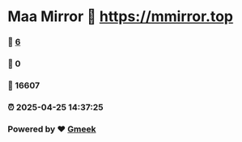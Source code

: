 # Maa Mirror :link: https://mmirror.top 
### :page_facing_up: [6](https://mmirror.top/tag.html) 
### :speech_balloon: 0 
### :hibiscus: 16607 
### :alarm_clock: 2025-04-25 14:37:25 
### Powered by :heart: [Gmeek](https://github.com/Meekdai/Gmeek)
